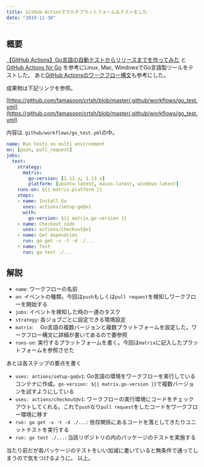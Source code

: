 ```yaml
---
title: GitHub Actionでマルチプラットフォームなテストをした
date: "2019-11-30"
---
```


## 概要
[【GitHub Actions】Go言語の自動テストからリリースまでを作ってみた](https://qiita.com/x-color/items/f60025c20a547a7355b5) と [GitHub Actions for Go](https://github.com/mvdan/github-actions-golang) を参考にLinux, Mac, WindowsでGo言語製ツールをテストした。
あと[GitHub Actionsのワークフロー構文](https://help.github.com/ja/actions/automating-your-workflow-with-github-actions/workflow-syntax-for-github-actions)も参考にした。

成果物は下記リンクを参照。

[https://github.com/famasoon/crtsh/blob/master/.github/workflows/go_test.yml](https://github.com/famasoon/crtsh/blob/master/.github/workflows/go_test.yml)

内容は`.github/workflows/go_test.yml`の中。

```yml
name: Run tests on multi environment
on: [push, pull_request]
jobs:
  test:
    strategy:
      matrix:
        go-version: [1.12.x, 1.13.x]
        platform: [ubuntu-latest, macos-latest, windows-latest]
    runs-on: ${{ matrix.platform }}
    steps:
    - name: Install Go
      uses: actions/setup-go@v1
      with:
        go-version: ${{ matrix.go-version }}
    - name: Checkout code
      uses: actions/checkout@v1
    - name: Get dependcies
      run: go get -v -t -d ./...
    - name: Test
      run: go test ./...
```

## 解説
- `name`: ワークフローの名前
- `on`: イベントの種類。今回は`push`もしくは`pull request`を検知しワークフローを開始する
- `jobs`: イベントを検知した時の一連のタスク
- `strategy`: 各ジョブごとに設定できる環境設定
- `matrix`: 　Go言語の複数バージョンと複数プラットフォームを設定した。ワークフロー構文に詳細が書いてあるので要参照 
- `runs-on`: 実行するプラットフォームを書く。今回は`matrix`に記入したプラットフォームを参照させた

あとは各ステップの要点を書く

- `uses: actions/setup-go@v1`: Go言語の環境をワークフローを実行しているコンテナに作成。`go-version: ${{ matrix.go-version }}`で複数バージョンを試すようにしている
- `uses: actions/checkout@v1`: ワークフローの実行環境にコードをチェックアウトしてくれる。これで`push`なり`pull request`をしたコードをワークフロー環境に移す
- `run: go get -v -t -d ./...`: 依存関係にあるコードを落としてきたりユニットテストを実行する
- `run: go test ./...`: 当該リポジトリの内のパッケージのテストを実施する

当たり前だが各パッケージのテストをいい加減に書いていると無条件で通ってしまうので気をつけるように。
以上。